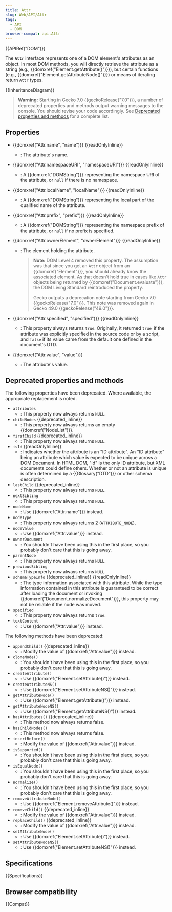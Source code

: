 ```yaml
---
title: Attr
slug: Web/API/Attr
tags:
  - API
  - DOM
browser-compat: api.Attr
---
```

{{APIRef("DOM")}}

The **`Attr`** interface represents one of a DOM element's attributes as an object. In most DOM methods, you will directly retrieve the attribute as a string (e.g., {{domxref("Element.getAttribute()")}}), but certain functions (e.g., {{domxref("Element.getAttributeNode()")}}) or means of iterating return `Attr` types.

{{InheritanceDiagram}}

> **Warning:** Starting in Gecko 7.0 {{geckoRelease("7.0")}}, a number of deprecated properties and methods output warning messages to the console. You should revise your code accordingly. See [Deprecated properties and methods](#deprecated_properties_and_methods) for a complete list.

## Properties

- {{domxref("Attr.name", "name")}} {{readOnlyInline}}
  - : The attribute's name.
- {{domxref("Attr.namespaceURI", "namespaceURI")}} {{readOnlyInline}}
  - : A {{domxref("DOMString")}} representing the namespace URI of the attribute, or `null` if there is no namespace.
- {{domxref("Attr.localName", "localName")}} {{readOnlyInline}}
  - : A {{domxref("DOMString")}} representing the local part of the qualified name of the attribute.
- {{domxref("Attr.prefix", "prefix")}} {{readOnlyInline}}
  - : A {{domxref("DOMString")}} representing the namespace prefix of the attribute, or `null` if no prefix is specified.
- {{domxref("Attr.ownerElement", "ownerElement")}} {{readOnlyInline}}

  - : The element holding the attribute.

    > **Note:** DOM Level 4 removed this property. The assumption was that since you get an `Attr` object from an {{domxref("Element")}}, you should already know the associated element.
    > As that doesn't hold true in cases like `Attr` objects being returned by {{domxref("Document.evaluate")}}, the DOM Living Standard reintroduced the property.
    >
    > Gecko outputs a deprecation note starting from Gecko 7.0 {{geckoRelease("7.0")}}. This note was removed again in Gecko 49.0 {{geckoRelease("49.0")}}.

- {{domxref("Attr.specified", "specified")}} {{readOnlyInline}}
  - : This property always returns `true`. Originally, it returned `true `if the attribute was explicitly specified in the source code or by a script, and `false` if its value came from the default one defined in the document's DTD.
- {{domxref("Attr.value", "value")}}
  - : The attribute's value.

## Deprecated properties and methods

The following properties have been deprecated. Where available, the appropriate replacement is noted.

- `attributes`
  - : This property now always returns `NULL`.
- `childNodes` {{deprecated_inline}}
  - : This property now always returns an empty {{domxref("NodeList")}}.
- `firstChild` {{deprecated_inline}}
  - : This property now always returns `NULL`.
- `isId` {{readOnlyInline}}
  - : Indicates whether the attribute is an "ID attribute". An "ID attribute" being an attribute which value is expected to be unique across a DOM Document. In HTML DOM, "id" is the only ID attribute, but XML documents could define others. Whether or not an attribute is unique is often determined by a {{Glossary("DTD")}} or other schema description.
- `lastChild` {{deprecated_inline}}
  - : This property now always returns `NULL`.
- `nextSibling`
  - : This property now always returns `NULL`.
- `nodeName`
  - : Use {{domxref("Attr.name")}} instead.
- `nodeType`
  - : This property now always returns 2 (`ATTRIBUTE_NODE`).
- `nodeValue`
  - : Use {{domxref("Attr.value")}} instead.
- `ownerDocument`
  - : You shouldn't have been using this in the first place, so you probably don't care that this is going away.
- `parentNode`
  - : This property now always returns `NULL`.
- `previousSibling`
  - : This property now always returns `NULL`.
- `schemaTypeInfo` {{deprecated_inline}} {{readOnlyInline}}
  - : The type information associated with this attribute. While the type information contained in this attribute is guaranteed to be correct after loading the document or invoking {{domxref("Document.normalizeDocument")}}, this property may not be reliable if the node was moved.
- `specified`
  - : This property now always returns `true`.
- `textContent`
  - : Use {{domxref("Attr.value")}} instead.

The following methods have been deprecated:

- `appendChild()` {{deprecated_inline}}
  - : Modify the value of {{domxref("Attr.value")}} instead.
- `cloneNode()`
  - : You shouldn't have been using this in the first place, so you probably don't care that this is going away.
- `createAttribute()`
  - : Use {{domxref("Element.setAttribute()")}} instead.
- `createAttributeNS()`
  - : Use {{domxref("Element.setAttributeNS()")}} instead.
- `getAttributeNode()`
  - : Use {{domxref("Element.getAttribute()")}} instead.
- `getAttributeNodeNS()`
  - : Use {{domxref("Element.getAttributeNS()")}} instead.
- `hasAttributes()` {{deprecated_inline}}
  - : This method now always returns false.
- `hasChildNodes()`
  - : This method now always returns false.
- `insertBefore()`
  - : Modify the value of {{domxref("Attr.value")}} instead.
- `isSupported()`
  - : You shouldn't have been using this in the first place, so you probably don't care that this is going away.
- `isEqualNode()`
  - : You shouldn't have been using this in the first place, so you probably don't care that this is going away.
- `normalize()`
  - : You shouldn't have been using this in the first place, so you probably don't care that this is going away.
- `removeAttributeNode()`
  - : Use {{domxref("Element.removeAttribute()")}} instead.
- `removeChild()` {{deprecated_inline}}
  - : Modify the value of {{domxref("Attr.value")}} instead.
- `replaceChild()` {{deprecated_inline}}
  - : Modify the value of {{domxref("Attr.value")}} instead.
- `setAttributeNode()`
  - : Use {{domxref("Element.setAttribute()")}} instead.
- `setAttributeNodeNS()`
  - : Use {{domxref("Element.setAttributeNS()")}} instead.

## Specifications

{{Specifications}}

## Browser compatibility

{{Compat}}
